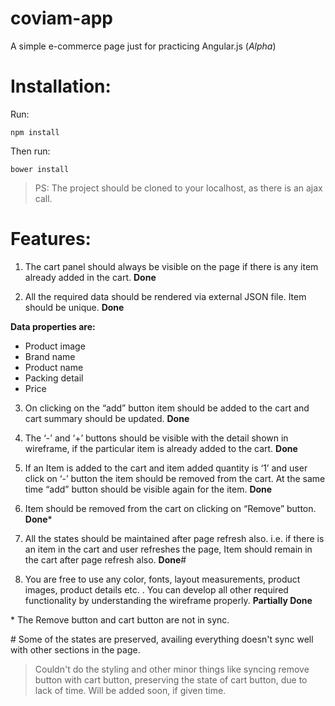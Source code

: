 # coviam-app
A simple e-commerce page just for practicing Angular.js (_Alpha_) 

# Installation:
Run:
    
    npm install
Then run:
    
    bower install
    
> PS: The project should be cloned to your localhost, as there is an ajax call.
    

# Features:

1. The cart panel should always be visible on the page if there is any item
already added in the cart. **Done**

2. All the required data should be rendered via external JSON file. Item
should be unique. **Done**

 __Data properties are:__
 - Product image
 - Brand name
 - Product name
 - Packing detail
 - Price

3. On clicking on the “add” button item should be added to the cart and cart
summary should be updated. **Done**

4. The ‘-’ and ‘+’ buttons should be visible with the detail shown in wireframe,
if the particular item is already added to the cart. **Done**

5. If an Item is added to the cart and item added quantity is ‘1’ and user click
on ‘-’ button the item should be removed from the cart. At the same time “add”
button should be visible again for the item. **Done**

6. Item should be removed from the cart on clicking on “Remove” button. **Done***

7. All the states should be maintained after page refresh also. i.e. if there is
an item in the cart and user refreshes the page, Item should remain in the
cart after page refresh also. **Done**#

8. You are free to use any color, fonts, layout measurements, product images,
product details etc. . You can develop all other required functionality by
understanding the wireframe properly. **Partially Done**

\* The Remove button and cart button are not in sync.

\# Some of the states are preserved, availing everything doesn't sync well with other sections in the page. 

> Couldn't do the styling and other minor things like syncing remove button with cart button, preserving the state of cart button, due to lack of time. Will be added soon, if given time.


